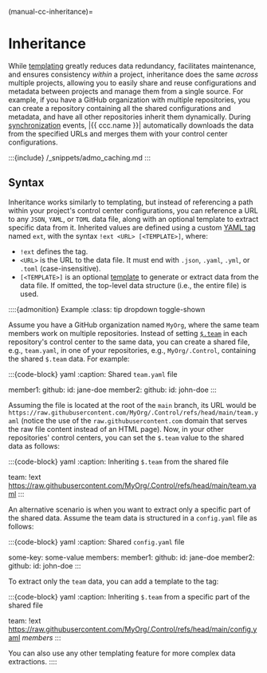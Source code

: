 (manual-cc-inheritance)=
# Inheritance

While [templating](#manual-cc-templating)
greatly reduces data redundancy, facilitates maintenance, and ensures consistency
*within* a project, inheritance does the same *across* multiple projects,
allowing you to easily share and reuse configurations and metadata between projects
and manage them from a single source.
For example, if you have a GitHub organization with multiple repositories,
you can create a repository containing all the shared configurations and metadata,
and have all other repositories inherit them dynamically.
During [synchronization](#manual-cc-sync) events,
|{{ ccc.name }}| automatically downloads the data from the specified URLs
and merges them with your control center configurations.


:::{include} /_snippets/admo_caching.md
:::


## Syntax

Inheritance works similarly to templating, but instead of referencing
a path within your project's control center configurations,
you can reference a URL to any `JSON`, `YAML`, or `TOML` data file,
along with an optional template to extract specific data from it.
Inherited values are defined using a custom [YAML tag](#yaml) named `ext`,
with the syntax `!ext <URL> [<TEMPLATE>]`, where:
- `!ext` defines the tag.
- `<URL>` is the URL to the data file.
  It must end with `.json`, `.yaml`, `.yml`, or `.toml` (case-insensitive).
- `[<TEMPLATE>]` is an optional [template](#manual-cc-templating)
  to generate or extract data from the data file.
  If omitted, the top-level data structure (i.e., the entire file) is used.


::::{admonition} Example
:class: tip dropdown toggle-shown

Assume you have a GitHub organization named `MyOrg`,
where the same team members work on multiple repositories.
Instead of setting [`$.team`](#ccc-team) in each repository's control center to the same data,
you can create a shared file, e.g., `team.yaml`, in one of your repositories, e.g., `MyOrg/.Control`,
containing the shared `$.team` data. For example:

:::{code-block} yaml
:caption: Shared `team.yaml` file

member1:
  github:
    id: jane-doe
member2:
  github:
    id: john-doe
:::

Assuming the file is located at the root of the `main` branch,
its URL would be `https://raw.githubusercontent.com/MyOrg/.Control/refs/head/main/team.yaml`
(notice the use of the `raw.githubusercontent.com` domain that serves the raw file content
instead of an HTML page). Now, in your other repositories' control centers,
you can set the `$.team` value to the shared data as follows:

:::{code-block} yaml
:caption: Inheriting `$.team` from the shared file

team: !ext https://raw.githubusercontent.com/MyOrg/.Control/refs/head/main/team.yaml
:::

An alternative scenario is when you want to extract only a specific part of the shared data.
Assume the team data is structured in a `config.yaml` file as follows:

:::{code-block} yaml
:caption: Shared `config.yaml` file

some-key: some-value
members:
  member1:
    github:
      id: jane-doe
  member2:
    github:
      id: john-doe
:::

To extract only the `team` data, you can add a template to the tag:

:::{code-block} yaml
:caption: Inheriting `$.team` from a specific part of the shared file

team: !ext https://raw.githubusercontent.com/MyOrg/.Control/refs/head/main/config.yaml ${{ members }}$
:::

You can also use any other templating feature for more complex data extractions.
::::
